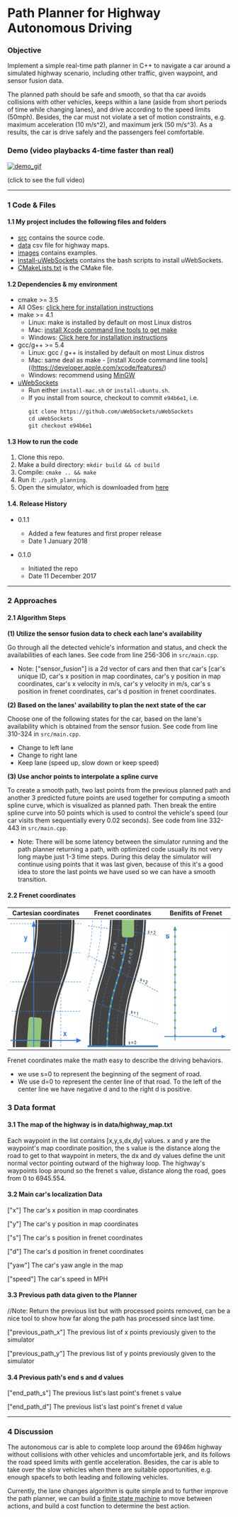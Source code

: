 # **Path Planner for Highway Autonomous Driving**

### Objective

Implement a simple real-time path planner in C++ to navigate a car around a simulated highway scenario, including 
other traffic, given waypoint, and sensor fusion data. 

The planned path should be safe and smooth, so that tha car 
avoids collisions with other vehicles, keeps within a lane (aside from short periods of time while changing lanes), and 
drive according to the speed limits (50mph). Besides, the car must not violate a set of motion constraints, e.g. maximum 
acceleration (10 m/s^2), and maximum jerk (50 m/s^3). As a results, the car is drive safely and the passengers feel 
comfortable.
 
### Demo (video playbacks 4-time faster than real)

[![demo_gif][demo_gif]](https://youtu.be/_cO27zndmIU)

(click to see the full video)


---



### 1 Code & Files

#### 1.1 My project includes the following files and folders

* [src](src) contains the source code.
* [data](data) csv file for highway maps.
* [images](images) contains examples.
* [install-uWebSockets](install-uWebSockets) contains the bash scripts to install uWebSockets.
* [CMakeLists.txt](CMakeLists.txt) is the CMake file.

 
#### 1.2 Dependencies & my environment

* cmake >= 3.5
 * All OSes: [click here for installation instructions](https://cmake.org/install/)
* make >= 4.1
  * Linux: make is installed by default on most Linux distros
  * Mac: [install Xcode command line tools to get make](https://developer.apple.com/xcode/features/)
  * Windows: [Click here for installation instructions](http://gnuwin32.sourceforge.net/packages/make.htm)
* gcc/g++ >= 5.4
  * Linux: gcc / g++ is installed by default on most Linux distros
  * Mac: same deal as make - [install Xcode command line tools]((https://developer.apple.com/xcode/features/)
  * Windows: recommend using [MinGW](http://www.mingw.org/)
* [uWebSockets](https://github.com/uWebSockets/uWebSockets)
  * Run either `install-mac.sh` or `install-ubuntu.sh`.
  * If you install from source, checkout to commit `e94b6e1`, i.e.
    ```
    git clone https://github.com/uWebSockets/uWebSockets 
    cd uWebSockets
    git checkout e94b6e1
    ```

#### 1.3 How to run the code



1. Clone this repo.
2. Make a build directory: `mkdir build && cd build`
3. Compile: `cmake .. && make`
4. Run it: `./path_planning`.
5. Open the simulator, which is downloaded from [here](https://github.com/udacity/self-driving-car-sim/releases)


#### 1.4. Release History

* 0.1.1
    * Added a few features and first proper release
    * Date 1 January 2018

* 0.1.0
    * Initiated the repo
    * Date 11 December 2017


---

### 2 Approaches

#### 2.1 Algorithm Steps

**(1) Utilize the sensor fusion data to check each lane's availability**

Go through all the detected vehicle's information and status, and check the availabilities of each lanes. 
See code from line 256-306 in `src/main.cpp`.

* Note: ["sensor_fusion"] is a 2d vector of cars and then that car's [car's unique 
ID, car's x position in map coordinates, car's y position in map coordinates, car's x velocity in m/s, car's y velocity 
in m/s, car's s position in frenet coordinates, car's d position in frenet coordinates. 

**(2) Based on the lanes' availability to plan the next state of the car**

Choose one of the following states for the car, based on the lane's availability which is obtained from 
the sensor fusion. See code from line 310-324 in `src/main.cpp`.

* Change to left lane
* Change to right lane
* Keep lane (speed up, slow down or keep speed)


**(3) Use anchor points to interpolate a spline curve** 

To create a smooth path, two last points from the previous planned path and another 3 predicted 
future points are used together for computing a smooth spline curve, which is visualized as planned
path. Then break the entire spline curve into
 50 points which is used to control the vehicle's speed (our car visits them sequentially every 0.02 
 seconds). See code from line 332-443 in `src/main.cpp`.
 
* Note: There will be some latency between the simulator running and the path planner returning a path, with optimized 
code usually its not very long maybe just 1-3 time steps. During this delay the simulator will continue using points 
that it was last given, because of this it's a good idea to store the last points we have used so we can have a smooth 
transition. 

#### 2.2 Frenet coordinates


Cartesian coordinates      |Frenet coordinates         |  Benifits of Frenet
:-------------------------:|:-------------------------:|:-------------------------:
![](images/cartesian.png)  | ![](images/frenet-1.png)  |  ![](images/frenet-2.png)

Frenet coordinates make the math easy to describe the driving behaviors. 

* we use s=0 to represent the beginning of the segment of road. 
* We use d=0 to represent the center line of that road. To the left of the center line we have negative d and to the 
right d is positive.

### 3 Data format

#### 3.1 The map of the highway is in data/highway_map.txt
Each waypoint in the list contains  [x,y,s,dx,dy] values. x and y are the waypoint's map coordinate position, the s 
value is the distance along the road to get to that waypoint in meters, the dx and dy values define the unit normal 
vector pointing outward of the highway loop.
The highway's waypoints loop around so the frenet s value, distance along the road, goes from 0 to 6945.554.

#### 3.2 Main car's localization Data

["x"] The car's x position in map coordinates

["y"] The car's y position in map coordinates

["s"] The car's s position in frenet coordinates

["d"] The car's d position in frenet coordinates

["yaw"] The car's yaw angle in the map

["speed"] The car's speed in MPH

#### 3.3 Previous path data given to the Planner

//Note: Return the previous list but with processed points removed, can be a nice tool to show how far along
the path has processed since last time. 

["previous_path_x"] The previous list of x points previously given to the simulator

["previous_path_y"] The previous list of y points previously given to the simulator

#### 3.4 Previous path's end s and d values 

["end_path_s"] The previous list's last point's frenet s value

["end_path_d"] The previous list's last point's frenet d value


---

### 4 Discussion

The autonomous car is able to complete loop around the 6946m highway without collisions with other vehicles and uncomfortable jerk, 
and its follows the road speed limits with gentle acceleration. Besides, the car is able to take over the slow vehicles 
when there are suitable opportunities, e.g. enough spacefs to both leading and following vehicles. 

Currently, the lane changes algorithm is quite simple and to further improve the path planner, we can build a [finite 
state machine](https://en.wikipedia.org/wiki/Finite-state_machine) to move between actions, and build a cost function to determine the best action.

[//]: # (Image/video References)
[demo_gif]: ./images/demo.gif





